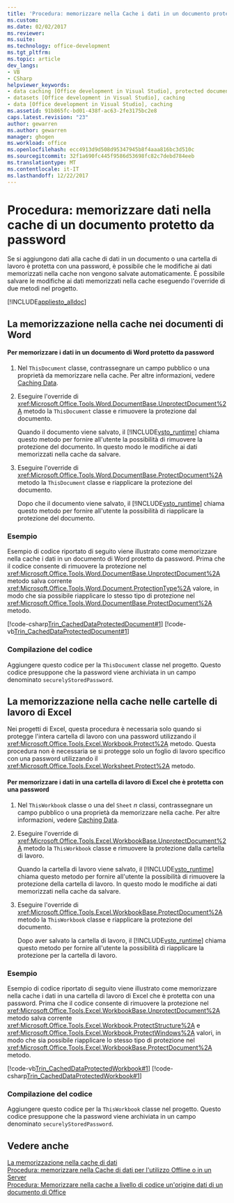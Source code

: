 ```yaml
---
title: 'Procedura: memorizzare nella Cache i dati in un documento protetto da Password | Documenti Microsoft'
ms.custom: 
ms.date: 02/02/2017
ms.reviewer: 
ms.suite: 
ms.technology: office-development
ms.tgt_pltfrm: 
ms.topic: article
dev_langs:
- VB
- CSharp
helpviewer_keywords:
- data caching [Office development in Visual Studio], protected documents
- datasets [Office development in Visual Studio], caching
- data [Office development in Visual Studio], caching
ms.assetid: 91b865fc-bd01-438f-ac63-2fe3175bc2e8
caps.latest.revision: "23"
author: gewarren
ms.author: gewarren
manager: ghogen
ms.workload: office
ms.openlocfilehash: ecc4913d9d508d95347945b8f4aaa816bc3d510c
ms.sourcegitcommit: 32f1a690fc445f9586d53698fc82c7debd784eeb
ms.translationtype: MT
ms.contentlocale: it-IT
ms.lasthandoff: 12/22/2017
---
```

# <a name="how-to-cache-data-in-a-password-protected-document"></a>Procedura: memorizzare dati nella cache di un documento protetto da password
  Se si aggiungono dati alla cache di dati in un documento o una cartella di lavoro è protetta con una password, è possibile che le modifiche ai dati memorizzati nella cache non vengono salvate automaticamente. È possibile salvare le modifiche ai dati memorizzati nella cache eseguendo l'override di due metodi nel progetto.  
  
 [!INCLUDE[appliesto_alldoc](../vsto/includes/appliesto-alldoc-md.md)]  
  
## <a name="caching-in-word-documents"></a>La memorizzazione nella cache nei documenti di Word  
  
#### <a name="to-cache-data-in-a-word-document-that-is-protected-with-a-password"></a>Per memorizzare i dati in un documento di Word protetto da password  
  
1.  Nel `ThisDocument` classe, contrassegnare un campo pubblico o una proprietà da memorizzare nella cache. Per altre informazioni, vedere [Caching Data](../vsto/caching-data.md).  
  
2.  Eseguire l'override di <xref:Microsoft.Office.Tools.Word.DocumentBase.UnprotectDocument%2A> metodo la `ThisDocument` classe e rimuovere la protezione dal documento.  
  
     Quando il documento viene salvato, il [!INCLUDE[vsto_runtime](../vsto/includes/vsto-runtime-md.md)] chiama questo metodo per fornire all'utente la possibilità di rimuovere la protezione del documento. In questo modo le modifiche ai dati memorizzati nella cache da salvare.  
  
3.  Eseguire l'override di <xref:Microsoft.Office.Tools.Word.DocumentBase.ProtectDocument%2A> metodo la `ThisDocument` classe e riapplicare la protezione del documento.  
  
     Dopo che il documento viene salvato, il [!INCLUDE[vsto_runtime](../vsto/includes/vsto-runtime-md.md)] chiama questo metodo per fornire all'utente la possibilità di riapplicare la protezione del documento.  
  
### <a name="example"></a>Esempio  
 Esempio di codice riportato di seguito viene illustrato come memorizzare nella cache i dati in un documento di Word protetto da password. Prima che il codice consente di rimuovere la protezione nel <xref:Microsoft.Office.Tools.Word.DocumentBase.UnprotectDocument%2A> metodo salva corrente <xref:Microsoft.Office.Tools.Word.Document.ProtectionType%2A> valore, in modo che sia possibile riapplicare lo stesso tipo di protezione nel <xref:Microsoft.Office.Tools.Word.DocumentBase.ProtectDocument%2A> metodo.  
  
 [!code-csharp[Trin_CachedDataProtectedDocument#1](../vsto/codesnippet/CSharp/Trin_CachedDataProtectedDocument/ThisDocument.cs#1)]
 [!code-vb[Trin_CachedDataProtectedDocument#1](../vsto/codesnippet/VisualBasic/Trin_CachedDataProtectedDocument/ThisDocument.vb#1)]  
  
### <a name="compiling-the-code"></a>Compilazione del codice  
 Aggiungere questo codice per la `ThisDocument` classe nel progetto. Questo codice presuppone che la password viene archiviata in un campo denominato `securelyStoredPassword`.  
  
## <a name="caching-in-excel-workbooks"></a>La memorizzazione nella cache nelle cartelle di lavoro di Excel  
 Nei progetti di Excel, questa procedura è necessaria solo quando si protegge l'intera cartella di lavoro con una password utilizzando il <xref:Microsoft.Office.Tools.Excel.Workbook.Protect%2A> metodo. Questa procedura non è necessaria se si protegge solo un foglio di lavoro specifico con una password utilizzando il <xref:Microsoft.Office.Tools.Excel.Worksheet.Protect%2A> metodo.  
  
#### <a name="to-cache-data-in-an-excel-workbook-that-is-protected-with-a-password"></a>Per memorizzare i dati in una cartella di lavoro di Excel che è protetta con una password  
  
1.  Nel `ThisWorkbook` classe o una del `Sheet`  *n*  classi, contrassegnare un campo pubblico o una proprietà da memorizzare nella cache. Per altre informazioni, vedere [Caching Data](../vsto/caching-data.md).  
  
2.  Eseguire l'override di <xref:Microsoft.Office.Tools.Excel.WorkbookBase.UnprotectDocument%2A> metodo la `ThisWorkbook` classe e rimuovere la protezione dalla cartella di lavoro.  
  
     Quando la cartella di lavoro viene salvato, il [!INCLUDE[vsto_runtime](../vsto/includes/vsto-runtime-md.md)] chiama questo metodo per fornire all'utente la possibilità di rimuovere la protezione della cartella di lavoro. In questo modo le modifiche ai dati memorizzati nella cache da salvare.  
  
3.  Eseguire l'override di <xref:Microsoft.Office.Tools.Excel.WorkbookBase.ProtectDocument%2A> metodo la `ThisWorkbook` classe e riapplicare la protezione del documento.  
  
     Dopo aver salvato la cartella di lavoro, il [!INCLUDE[vsto_runtime](../vsto/includes/vsto-runtime-md.md)] chiama questo metodo per fornire all'utente la possibilità di riapplicare la protezione per la cartella di lavoro.  
  
### <a name="example"></a>Esempio  
 Esempio di codice riportato di seguito viene illustrato come memorizzare nella cache i dati in una cartella di lavoro di Excel che è protetta con una password. Prima che il codice consente di rimuovere la protezione nel <xref:Microsoft.Office.Tools.Excel.WorkbookBase.UnprotectDocument%2A> metodo salva corrente <xref:Microsoft.Office.Tools.Excel.Workbook.ProtectStructure%2A> e <xref:Microsoft.Office.Tools.Excel.Workbook.ProtectWindows%2A> valori, in modo che sia possibile riapplicare lo stesso tipo di protezione nel <xref:Microsoft.Office.Tools.Excel.WorkbookBase.ProtectDocument%2A> metodo.  
  
 [!code-vb[Trin_CachedDataProtectedWorkbook#1](../vsto/codesnippet/VisualBasic/Trin_CachedDataProtectedWorkbook/ThisWorkbook.vb#1)]
 [!code-csharp[Trin_CachedDataProtectedWorkbook#1](../vsto/codesnippet/CSharp/Trin_CachedDataProtectedWorkbook/ThisWorkbook.cs#1)]  
  
### <a name="compiling-the-code"></a>Compilazione del codice  
 Aggiungere questo codice per la `ThisWorkbook` classe nel progetto. Questo codice presuppone che la password viene archiviata in un campo denominato `securelyStoredPassword`.  
  
## <a name="see-also"></a>Vedere anche  
 [La memorizzazione nella cache di dati](../vsto/caching-data.md)   
 [Procedura: memorizzare nella Cache di dati per l'utilizzo Offline o in un Server](../vsto/how-to-cache-data-for-use-offline-or-on-a-server.md)   
 [Procedura: Memorizzare nella cache a livello di codice un'origine dati di un documento di Office](../vsto/how-to-programmatically-cache-a-data-source-in-an-office-document.md)  
  
  